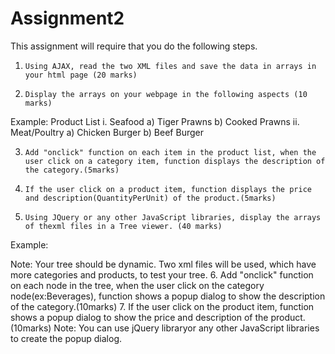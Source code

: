 # Assignment2

This assignment will require that you do the following steps.
1.     Using AJAX, read the two XML files and save the data in arrays in your html page (20 marks)
2.     Display the arrays on your webpage in the following aspects (10 marks)
Example:
Product List
                                      i.     Seafood
a)     Tiger Prawns
b)    Cooked Prawns
                                    ii.     Meat/Poultry
a)     Chicken Burger
b)    Beef Burger
 
3.     Add "onclick" function on each item in the product list, when the user click on a category item, function displays the description of the category.(5marks)
4.     If the user click on a product item, function displays the price and description(QuantityPerUnit) of the product.(5marks)
5.     Using JQuery or any other JavaScript libraries, display the arrays of thexml files in a Tree viewer. (40 marks)
Example:

Note: Your tree should be dynamic. Two xml files will be used, which have more categories and products, to test your tree.
6.     Add "onclick" function on each node in the tree, when the user click on the category node(ex:Beverages), function shows a popup dialog to show the description of the category.(10marks)
7.     If the user click on the product item, function shows a popup dialog to show the price and description of the product.(10marks)
Note: You can use jQuery libraryor any other JavaScript libraries to create the popup dialog.

